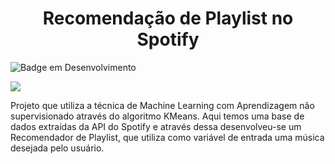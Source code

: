 <h1 align='center'> Recomendação de Playlist no Spotify </h1>

<!-- <h4 align="center"> 
    :construction:  Projeto em construção  :construction:
</h4>
 -->
![Badge em Desenvolvimento](http://img.shields.io/static/v1?label=STATUS&message=EM%20DESENVOLVIMENTO&color=GREEN&style=for-the-badge)

<img src="{[BadgeURLHere](https://img.shields.io/badge/Jupyter-F37626.svg?&style=for-the-badge&logo=Jupyter&logoColor=white)}" />

Projeto que utiliza a técnica de Machine Learning com Aprendizagem não supervisionado através do algoritmo KMeans. Aqui temos uma base de dados extraídas da API do Spotify e através dessa desenvolveu-se um Recomendador de Playlist, que utiliza como variável de entrada uma música desejada pelo usuário. 
